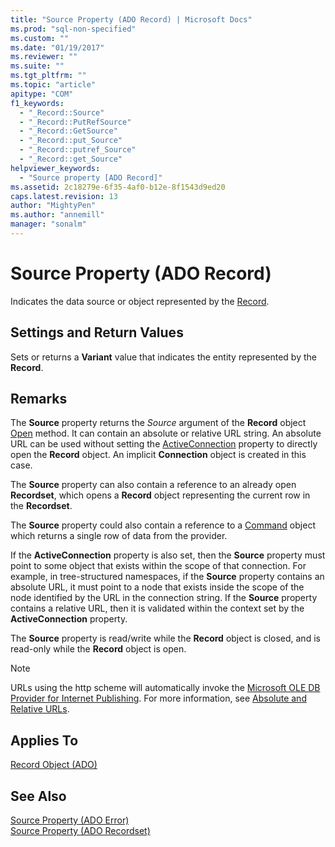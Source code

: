 ```yaml
---
title: "Source Property (ADO Record) | Microsoft Docs"
ms.prod: "sql-non-specified"
ms.custom: ""
ms.date: "01/19/2017"
ms.reviewer: ""
ms.suite: ""
ms.tgt_pltfrm: ""
ms.topic: "article"
apitype: "COM"
f1_keywords: 
  - "_Record::Source"
  - "_Record::PutRefSource"
  - "_Record::GetSource"
  - "_Record::put_Source"
  - "_Record::putref_Source"
  - "_Record::get_Source"
helpviewer_keywords: 
  - "Source property [ADO Record]"
ms.assetid: 2c18279e-6f35-4af0-b12e-8f1543d9ed20
caps.latest.revision: 13
author: "MightyPen"
ms.author: "annemill"
manager: "sonalm"
---
```

# Source Property (ADO Record)
Indicates the data source or object represented by the [Record](../../../ado/reference/ado-api/record-object-ado.md).  
  
## Settings and Return Values  
 Sets or returns a **Variant** value that indicates the entity represented by the **Record**.  
  
## Remarks  
 The **Source** property returns the *Source* argument of the **Record** object [Open](../../../ado/reference/ado-api/open-method-ado-record.md) method. It can contain an absolute or relative URL string. An absolute URL can be used without setting the [ActiveConnection](../../../ado/reference/ado-api/activeconnection-property-ado.md) property to directly open the **Record** object. An implicit **Connection** object is created in this case.  
  
 The **Source** property can also contain a reference to an already open **Recordset**, which opens a **Record** object representing the current row in the **Recordset**.  
  
 The **Source** property could also contain a reference to a [Command](../../../ado/reference/ado-api/command-object-ado.md) object which returns a single row of data from the provider.  
  
 If the **ActiveConnection** property is also set, then the **Source** property must point to some object that exists within the scope of that connection. For example, in tree-structured namespaces, if the **Source** property contains an absolute URL, it must point to a node that exists inside the scope of the node identified by the URL in the connection string. If the **Source** property contains a relative URL, then it is validated within the context set by the **ActiveConnection** property.  
  
 The **Source** property is read/write while the **Record** object is closed, and is read-only while the **Record** object is open.  
  
> [!NOTE]
>  URLs using the http scheme will automatically invoke the [Microsoft OLE DB Provider for Internet Publishing](../../../ado/guide/appendixes/microsoft-ole-db-provider-for-internet-publishing.md). For more information, see [Absolute and Relative URLs](../../../ado/guide/data/absolute-and-relative-urls.md).  
  
## Applies To  
 [Record Object (ADO)](../../../ado/reference/ado-api/record-object-ado.md)  
  
## See Also  
 [Source Property (ADO Error)](../../../ado/reference/ado-api/source-property-ado-error.md)   
 [Source Property (ADO Recordset)](../../../ado/reference/ado-api/source-property-ado-recordset.md)